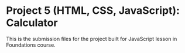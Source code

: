 # Project 5 (HTML, CSS, JavaScript): Calculator
This is the submission files for the project built for JavaScript lesson in Foundations course. 